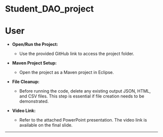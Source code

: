 # Student_DAO_project

# User

- **Open/Run the Project:**
  - Use the provided GitHub link to access the project folder.

- **Maven Project Setup:**
  - Open the project as a Maven project in Eclipse.

- **File Cleanup:**
  - Before running the code, delete any existing output JSON, HTML, and CSV files. This step is essential if file creation needs to be demonstrated.

- **Video Link:**
  - Refer to the attached PowerPoint presentation. The video link is available on the final slide.

---
